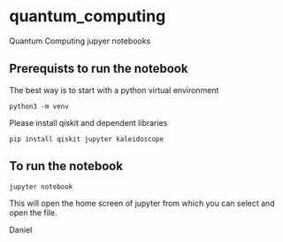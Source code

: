 # quantum_computing
Quantum Computing jupyer notebooks



## Prerequists to run the notebook

The best way is to start with a python virtual environment

```
python3 -m venv
```

Please install qiskit and dependent libraries

```
pip install qiskit jupyter kaleidoscope
```

## To run the notebook

```
jupyter notebook
```

This will open the home screen of jupyter from which you can select and open the file.


Daniel
